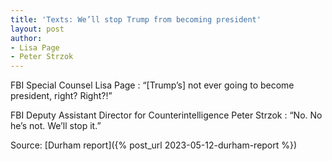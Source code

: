 ```yaml
---
title: 'Texts: We’ll stop Trump from becoming president'
layout: post
author:
- Lisa Page
- Peter Strzok
---
```


FBI Special Counsel Lisa Page
: “[Trump’s] not ever going to become president, right? Right?!”

FBI Deputy Assistant Director for Counterintelligence Peter Strzok
: “No. No he’s not. We’ll stop it.”

Source: [Durham report]({% post_url 2023-05-12-durham-report %})
